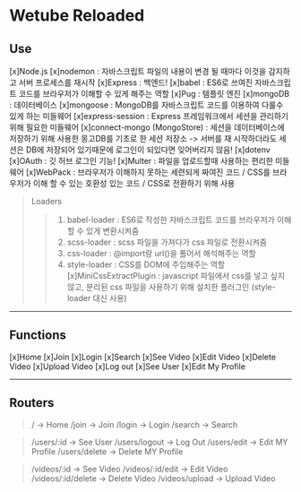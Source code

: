 # Wetube Reloaded

## Use
[x]Node.js
[x]nodemon : 자바스크립트 파일의 내용이 변경 될 때마다 이것을 감지하고 서버 프로세스를 재시작
[x]Express : 백엔드!
[x]babel : ES6로 쓰여진 자바스크립트 코드를 브라우저가 이해할 수 있게 해주는 역할
[x]Pug : 템플릿 엔진
[x]mongoDB : 데이터베이스
[x]mongoose : MongoDB를 자바스크립트 코드를 이용하여 다룰수 있게 하는 미들웨어
[x]express-session : Express 프레임워크에서 세션을 관리하기 위해 필요한 미들웨어
[x]connect-mongo (MongoStore) : 세션을 데이터베이스에 저장하기 위해 사용한 몽고DB를 기초로 한 세션 저장소 -> 서버를 재 시작하더라도 세션은 DB에 저장되어 있기때문에 로그인이 되있다면 잊어버리지 않음!
[x]dotenv
[x]OAuth : 깃 허브 로그인 기능!
[x]Multer : 파일을 업로드할때 사용하는 편리한 미들웨어
[x]WebPack : 브라우저가 이해하지 못하는 세련되게 짜여진 코드 / CSS를 브라우저가 이해 할 수 있는 호환성 있는 코드 / CSS로 전환하기 위해 사용
> Loaders
>> 1. babel-loader : ES6로 작성한 자바스크립트 코드를 브라우저가 이해할 수 있게 변환시켜줌
>> 2. scss-loader : scss 파일을 가져다가 css 파일로 전환시켜줌
>> 3. css-loader : @import랑 url()을 풀어서 해석해주는 역할
>> 4. style-loader : CSS를 DOM에 주입해주는 역할
>[x]MiniCssExtractPlugin : javascript 파일에서 css를 넣고 싶지 않고, 분리된 css 파일을 사용하기 위해 설치한 플러그인 (style-loader 대신 사용)

***

## Functions
[x]Home
[x]Join
[x]Login
[x]Search
[x]See Video
[x]Edit Video
[x]Delete Video
[x]Upload Video
[x]Log out
[x]See User
[x]Edit My Profile
***

## Routers
>/ -> Home
>/join -> Join
>/login -> Login
>/search -> Search

>/users/:id -> See User
>/users/logout -> Log Out
>/users/edit -> Edit MY Profile
>/users/delete -> Delete MY Profile

>/videos/:id -> See Video
>/videos/:id/edit -> Edit Video
>/videos/:id/delete -> Delete Video
>/videos/upload -> Upload Video